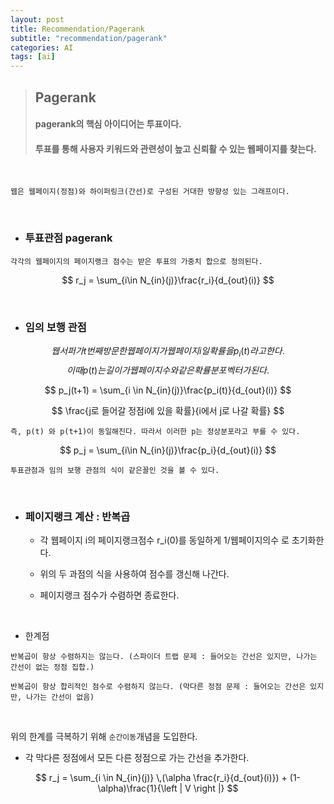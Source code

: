 ```yaml
---
layout: post
title: Recommendation/Pagerank
subtitle: "recommendation/pagerank"
categories: AI
tags: [ai]
---
```



>## Pagerank   
>#### pagerank의 핵심 아이디어는 투표이다. 
>#### 투표를 통해 사용자 키워드와 관련성이 높고 신뢰활 수 있는 웹페이지를 찾는다.   

<br>

`웹은 웹페이지(정점)와 하이퍼링크(간선)로 구성된 거대한 방향성 있는 그래프이다.`   

<br>

- ### 투표관점 pagerank


`각각의 웹페이지의 페이지랭크 점수는 받은 투표의 가중치 합으로 정의된다.`   

$$
r_j = \sum_{i\in N_{in}(j)}\frac{r_i}{d_{out}(i)}
$$


<br>


- ### 임의 보행 관점   


$$웹서퍼가 t번째 방문한 웹페이지가 웹페이지 i 일 확률을 p_i(t)라고 한다.$$
$$이때 p(t)는 길이가 웹페이지 수와 같은 확률분포 벡터가 된다.$$   

$$
p_j(t+1) = \sum_{i \in N_{in}(j)}\frac{p_i(t)}{d_{out}(i)}
$$

$$
\frac{j로 들어갈 정점i에 있을 확률}{i에서 j로 나갈 확률}
$$    


`즉, p(t) 와 p(t+1)이 동일해진다. 따라서 이러한 p는 정상분포라고 부를 수 있다.`   

$$
p_j = \sum_{i\in N_{in}(j)}\frac{p_i}{d_{out}(i)}
$$   


`투표관점과 임의 보행 관점의 식이 같은꼴인 것을 볼 수 있다.`   

<br>


- ### 페이지랭크 계산 : 반복곱   

  - 각 웹페이지 i의 페이지랭크점수 r_i(0)를 동일하게 1/웹페이지의수 로 초기화한다.   
  
  - 위의 두 과점의 식을 사용하여 점수를 갱신해 나간다.   
  
  - 페이지랭크 점수가 수렴하면 종료한다. 

<br>

- 한계점

`반복곱이 항상 수렴하지는 않는다. (스파이더 트랩 문제 : 들어오는 간선은 있지만, 나가는 간선이 없는 정점 집합.)`    


`반복곱이 항상 합리적인 점수로 수렴하지 않는다. (막다른 정점 문제 : 들어오는 간선은 있지만, 나가는 간선이 없음)`   


<br>

위의 한계를 극복하기 위해 `순간이동`개념을 도입한다.    

  - 각 막다른 정점에서 모든 다른 정점으로 가는 간선을 추가한다.   
  
$$ 
r_j = \sum_{i \in N_{in}(j)} \,(\alpha \frac{r_i}{d_{out}(i)}) + (1-\alpha)\frac{1}{\left | V \right |} 
$$   

<br><br>







